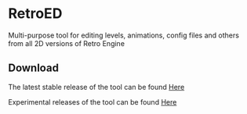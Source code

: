 # RetroED

Multi-purpose tool for editing levels, animations, config files and others from all 2D versions of Retro Engine

## Download
The latest stable release of the tool can be found [Here](https://github.com/RSDKModding/RetroED/releases)

Experimental releases of the tool can be found [Here](https://github.com/RSDKModding/RetroED/actions)